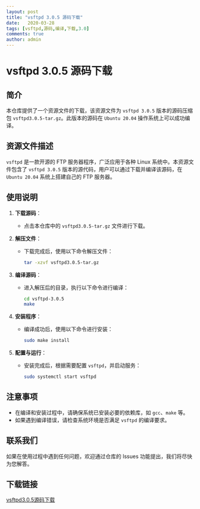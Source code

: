 ```yaml
---
layout: post
title: "vsftpd 3.0.5 源码下载"
date:   2020-03-28
tags: [vsftpd,源码,编译,下载,3.0]
comments: true
author: admin
---
```

# vsftpd 3.0.5 源码下载

## 简介

本仓库提供了一个资源文件的下载，该资源文件为 `vsftpd 3.0.5` 版本的源码压缩包 `vsftpd3.0.5-tar.gz`。此版本的源码在 `Ubuntu 20.04` 操作系统上可以成功编译。

## 资源文件描述

`vsftpd` 是一款开源的 FTP 服务器程序，广泛应用于各种 Linux 系统中。本资源文件包含了 `vsftpd 3.0.5` 版本的源代码，用户可以通过下载并编译该源码，在 `Ubuntu 20.04` 系统上搭建自己的 FTP 服务器。

## 使用说明

1. **下载源码**：
   - 点击本仓库中的 `vsftpd3.0.5-tar.gz` 文件进行下载。

2. **解压文件**：
   - 下载完成后，使用以下命令解压文件：
     ```bash
     tar -xzvf vsftpd3.0.5-tar.gz
     ```

3. **编译源码**：
   - 进入解压后的目录，执行以下命令进行编译：
     ```bash
     cd vsftpd-3.0.5
     make
     ```

4. **安装程序**：
   - 编译成功后，使用以下命令进行安装：
     ```bash
     sudo make install
     ```

5. **配置与运行**：
   - 安装完成后，根据需要配置 `vsftpd`，并启动服务：
     ```bash
     sudo systemctl start vsftpd
     ```

## 注意事项

- 在编译和安装过程中，请确保系统已安装必要的依赖库，如 `gcc`、`make` 等。
- 如果遇到编译错误，请检查系统环境是否满足 `vsftpd` 的编译要求。

## 联系我们

如果在使用过程中遇到任何问题，欢迎通过仓库的 Issues 功能提出，我们将尽快为您解答。

## 下载链接

[vsftpd3.0.5源码下载](https://pan.quark.cn/s/f0a2d5a2089a)